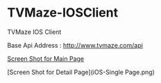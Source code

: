 # TVMaze-IOSClient
TVMaze IOS Client

Base Api Address : http://www.tvmaze.com/api

[Screen Shot for Main Page](iOS-GoMovies.png)

[Screen Shot for Detail Page](iOS-Single Page.png)
